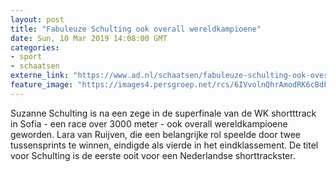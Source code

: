 ```yaml
---
layout: post
title: "Fabuleuze Schulting ook overall wereldkampioene"
date: Sun, 10 Mar 2019 14:08:00 GMT
categories: 
- sport 
- schaatsen 
externe_link: "https://www.ad.nl/schaatsen/fabuleuze-schulting-ook-overall-wereldkampioene~ab1e1726/"
feature_image: "https://images4.persgroep.net/rcs/6IVvolnQhrAmodRK6cBdPLBymkE/diocontent/143159045/_fitwidth/400/?appId=21791a8992982cd8da851550a453bd7f&quality=0.7"
---
```


Suzanne Schulting is na een zege in de superfinale van de WK shortttrack in Sofia - een race over 3000 meter - ook overall wereldkampioene geworden. Lara van Ruijven, die een belangrijke rol speelde door twee tussensprints te winnen, eindigde als vierde in het eindklassement. De titel voor Schulting is de eerste ooit voor een Nederlandse shorttrackster.
